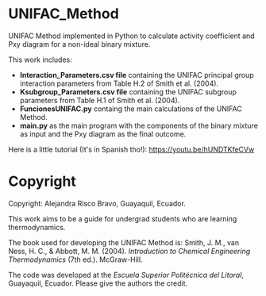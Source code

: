 # UNIFAC_Method
UNIFAC Method implemented in Python to calculate activity coefficient and Pxy diagram for a non-ideal binary mixture.

This work includes:
- **Interaction_Parameters.csv file** containing the UNIFAC principal group interaction parameters from Table H.2 of Smith et al. (2004).
- **Ksubgroup_Parameters.csv file** containing the UNIFAC subgroup parameters from Table H.1 of Smith et al. (2004).
- **FuncionesUNIFAC.py** containg the main calculations of the UNIFAC Method.
- **main.py** as the main program with the components of the binary mixture as input and the Pxy diagram as the final outcome.

Here is a little tutorial (It's in Spanish tho!): https://youtu.be/hUNDTKfeCVw

# Copyright
Copyright: Alejandra Risco Bravo, Guayaquil, Ecuador.

This work aims to be a guide for undergrad students who are learning thermodynamics. 

The book used for developing the UNIFAC Method is: Smith, J. M., van Ness, H. C., & Abbott, M. M. (2004). *Introduction to Chemical Engineering Thermodynamics* (7th ed.). McGraw-Hill.

The code was developed at the *Escuela Superior Politécnica del Litoral*, Guayaquil, Ecuador. Please give the authors the credit.
